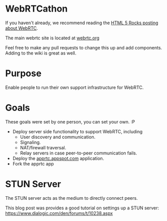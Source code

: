 WebRTCathon
===========

If you haven't already, we recommend reading the
[HTML 5 Rocks posting about WebRTC](http://www.html5rocks.com/en/tutorials/webrtc/basics).

The main webrtc site is located at [webrtc.org](http://www.webrtc.org/)

Feel free to make any pull requests to change this up and add components. Adding to the wiki is great as well.

# Purpose

Enable people to run their own support infrastructure for WebRTC.

# Goals

These goals were set by one person, you can set your own. :P

* Deploy server side functionality to support WebRTC, including
  * User discovery and communication.
  * Signaling.
  * NAT/firewall traversal.
  * Relay servers in case peer-to-peer communication fails.
* Deploy the [apprtc.appspot.com](http://apprtc.appspot.com/) application.
* Fork the apprtc app

# STUN Server

The STUN server acts as the medium to directly connect peers.

This blog post was provides a good tutorial on settings up a STUN server: https://www.dialogic.com/den/forums/t/10238.aspx
